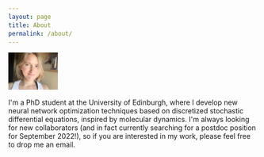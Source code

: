 ```yaml
---
layout: page
title: About
permalink: /about/
---
```


<!---Hi there! I’m Tiffany.-->

<img src="/pics/me.jpeg" alt="me" width="100"/>
<!---![Me]({{TiffanyVlaar.github.io}}/pics/me.jpeg =100x20)-->

I'm a PhD student at the University of Edinburgh, where I develop new neural network optimization techniques based on discretized stochastic differential equations, inspired by molecular dynamics. <!--- and will be using this blog to post about my own research and other research topics that sparked my interest.--> I'm always looking for new collaborators (and in fact currently searching for a postdoc position for September 2022!), so if you are interested in my work, please feel free to drop me an email. 

<!---As a hobby I really enjoy traveling and hiking, so I simply couldn't resist adding some blogposts with pictures and recommended travel routes for some of my favourite travel destinations. Hope you enjoy!-->

